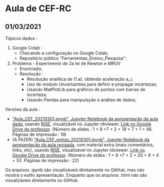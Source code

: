 # Aula de CEF-RC

## 01/03/2021

Tópicos dados :
1. Google Colab :
    * Checando a configuração no Google Colab;
    * Repositório público "Ferramentas_Ensino_Pesquisa";
2. Problema - Experimento de 2a lei de Newton e MRUV
	* Enunciado;
	* Resolução :
		* Resolução analítica de (1.a), obtendo aceleração a_i;
		* Uso do módulo Uncertainties para definir e propagar incertezas;
		* Usando MatPlotLib para gráficos de pontos com barras de incerteza;
		* Usando Pandas para manipulação e análise de dados;

Versões da aula :

- ["Aula_CEF_20210301.ipynb", Jupyter Notebook da apresentação da aula dada](https://nbviewer.jupyter.org/format/slides/github/rcolistete/Computacao_no_Ensino_de_Fisica_UFES_Alegre/blob/main/Aulas/Aula_20210301/Aula_CEF_20210301.ipynb?transition=convex#/), usando [RISE](https://rise.readthedocs.io/), visualizável no Jupyter nbviewer. [Link no Google Drive do professor](https://drive.google.com/file/d/1Ip8HoKYhsNEn356eDVc0uyn9_Qym12PG/view?usp=sharing).  (Número de slides : 1 + 9 +7 + 2 + 19 + 7 + 1 =  46. Páginas de impressão : 19)
- (A FAZER) ["Aula_CEF_extras_20210301.ipynb", Jupyter Notebook da apresentação da aula revisada](https://nbviewer.jupyter.org/format/slides/github/rcolistete/Computacao_no_Ensino_de_Fisica_UFES_Alegre/blob/main/Aulas/Aula_20210226/Aula_CEF_extras_20210226.ipynb?transition=convex#/), com material extra (mais comentários, links, etc), usando [RISE](https://rise.readthedocs.io/), visualizável no Jupyter nbviewer.  [Link no Google Drive do professor](https://drive.google.com/file/d/1s6bfToe2XNlzoYMAHGGVrEmyTca6qp1m/view?usp=sharing). (Número de slides : 1 + 9 +7 + 2 + 20 + 9 + 4 =  52. Páginas de impressão : 22)

Os arquivos .ipynb são visualizáveis diretamente no GitHub, mas não mostra o estilo apresentação. Enquanto que os arquivos .html não são visualizáveis diretamente no GitHub.

